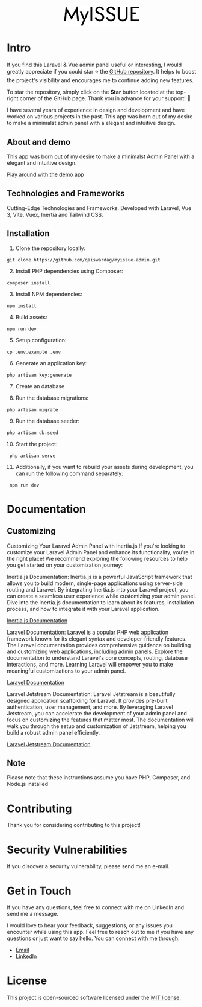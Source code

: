 <p align="center" dir="auto">
<img width="200" style="max-width: 100%;" src="public/logo/logo-myissue.svg" alt="Logo">
</p>

# Intro

If you find this Laravel & Vue admin panel useful or interesting, I would greatly appreciate if you could star ⭐ the [GitHub repository](https://github.com/qaiswardag/myissue-admin). It helps to boost the project's visibility and encourages me to continue adding new features.

To star the repository, simply click on the **Star** button located at the top-right corner of the GitHub page. Thank you in advance for your support! 🙌

I have several years of experience in design and development and have worked on various projects in the past. This app was born out of my desire to make a minimalst admin panel with a elegant and intuitive design.

## About and demo

This app was born out of my desire to make a minimalst Admin Panel with a elegant and intuitive design.

[Play around with the demo app](https://www.admin.myissue.io)

## Technologies and Frameworks

Cutting-Edge Technologies and Frameworks. Developed with Laravel, Vue 3, Vite, Vuex, Inertia and Tailwind CSS.

## Installation

1. Clone the repository locally:

```
git clone https://github.com/qaiswardag/myissue-admin.git
```

2. Install PHP dependencies using Composer:

```
composer install
```

3. Install NPM dependencies:

```
npm install
```

4. Build assets:

```
npm run dev
```

5. Setup configuration:

```
cp .env.example .env
```

6. Generate an application key:

```
php artisan key:generate
```

7. Create an database

8. Run the database migrations:

```
php artisan migrate
```

9. Run the database seeder:

```
php artisan db:seed
```

10. Start the project:

```
 php artisan serve
```

11. Additionally, if you want to rebuild your assets during development, you can run the following command separately:

```
 npm run dev
```

# Documentation

## Customizing

Customizing Your Laravel Admin Panel with Inertia.js
If you're looking to customize your Laravel Admin Panel and enhance its functionality, you're in the right place! We recommend exploring the following resources to help you get started on your customization journey:

Inertia.js Documentation: Inertia.js is a powerful JavaScript framework that allows you to build modern, single-page applications using server-side routing and Laravel. By integrating Inertia.js into your Laravel project, you can create a seamless user experience while customizing your admin panel. Dive into the Inertia.js documentation to learn about its features, installation process, and how to integrate it with your Laravel application.

[Inertia.js Documentation](https://inertiajs.com/)

Laravel Documentation: Laravel is a popular PHP web application framework known for its elegant syntax and developer-friendly features. The Laravel documentation provides comprehensive guidance on building and customizing web applications, including admin panels. Explore the documentation to understand Laravel's core concepts, routing, database interactions, and more. Learning Laravel will empower you to make meaningful customizations to your admin panel.

[Laravel Documentation](https://laravel.com/docs/10.x)

Laravel Jetstream Documentation: Laravel Jetstream is a beautifully designed application scaffolding for Laravel. It provides pre-built authentication, user management, and more. By leveraging Laravel Jetstream, you can accelerate the development of your admin panel and focus on customizing the features that matter most. The documentation will walk you through the setup and customization of Jetstream, helping you build a robust admin panel efficiently.

[Laravel Jetstream Documentation](https://jetstream.laravel.com/introduction.html)

## Note

Please note that these instructions assume you have PHP, Composer, and Node.js installed

# Contributing

Thank you for considering contributing to this project!

# Security Vulnerabilities

If you discover a security vulnerability, please send me an e-mail.

# Get in Touch

If you have any questions, feel free to connect with me on LinkedIn and send me a message.

I would love to hear your feedback, suggestions, or any issues you encounter while using this app. Feel free to reach out to me if you have any questions or just want to say hello. You can connect with me through:

-   [Email](mailto:qais.wardag@outlook.com)
-   [LinkedIn](https://www.linkedin.com/in/qaiswardag)

# License

This project is open-sourced software licensed under the [MIT license](https://opensource.org/licenses/MIT).
